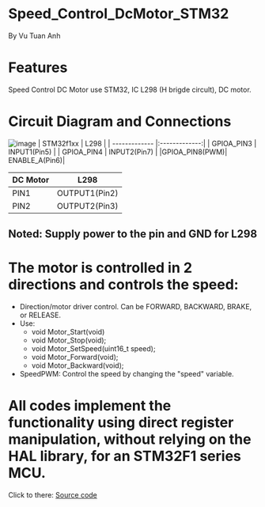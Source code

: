 # Speed_Control_DcMotor_STM32
By Vu Tuan Anh
# Features
Speed ​​Control DC Motor use STM32, IC L298 (H brigde circult), DC motor.
# Circuit Diagram and Connections
![image](https://github.com/VuTuanAnh-1368/Speed_Control_DcMotor_STM32/assets/92041804/c69f3c19-05b2-4923-9f5e-3641db5176a4)
| STM32f1xx     |     L298      |
| ------------- |:-------------:| 
| GPIOA_PIN3    | INPUT1(Pin5)  | 
| GPIOA_PIN4    | INPUT2(Pin7)  | 
|GPIOA_PIN8(PWM)| ENABLE_A(Pin6)|   

| DC Motor      |     L298      |
| ------------- |:-------------:| 
| PIN1          | OUTPUT1(Pin2) | 
| PIN2          | OUTPUT2(Pin3) | 

## Noted: Supply power to the pin and GND for L298 

# The motor is controlled in 2 directions and controls the speed:
- Direction/motor driver control. Can be FORWARD, BACKWARD, BRAKE, or RELEASE.
- Use:
  <ul>
  <li>void Motor_Start(void)</li>
  <li>void Motor_Stop(void);</li>
  <li>void Motor_SetSpeed(uint16_t speed);</li>
  <li>void Motor_Forward(void);</li>
  <li>void Motor_Backward(void);</li>
  </ul>
- SpeedPWM: Control the speed by changing the "speed" variable.
# All codes implement the functionality using direct register manipulation, without relying on the HAL library, for an STM32F1 series MCU. <space><space>
Click to there: [Source code](https://github.com/VuTuanAnh-1368/Speed_Control_DcMotor_STM32/blob/main/Core/Src/main.c)
